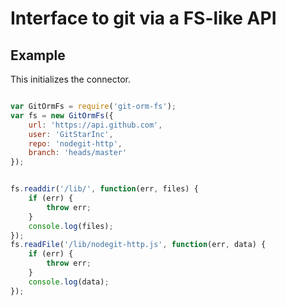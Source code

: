 # Interface to git via a FS-like API

## Example
This initializes the connector.

```javascript

var GitOrmFs = require('git-orm-fs');
var fs = new GitOrmFs({
    url: 'https://api.github.com',
    user: 'GitStarInc',
    repo: 'nodegit-http',
    branch: 'heads/master'
});


fs.readdir('/lib/', function(err, files) {
    if (err) {
        throw err;
    }
    console.log(files);
});
fs.readFile('/lib/nodegit-http.js', function(err, data) {
    if (err) {
        throw err;
    }
    console.log(data);
});
```
